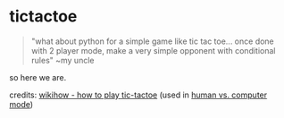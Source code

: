 # tictactoe
> "what about python for a simple game like tic tac toe... once done with 2 player mode, make a very simple opponent with conditional rules" ~my uncle

so here we are.

credits:
[wikihow - how to play tic-tactoe](https://www.wikihow.com/Play-Tic-Tac-Toe) (used in [human vs. computer mode](https://github.com/shuu-wasseo/tictactoe/blob/main/oneplayer.py))
